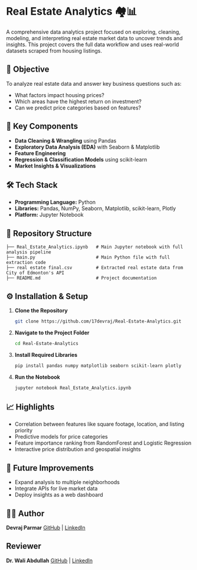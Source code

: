 # Real Estate Analytics 🏘️📊

A comprehensive data analytics project focused on exploring, cleaning, modeling, and interpreting real estate market data to uncover trends and insights. This project covers the full data workflow and uses real-world datasets scraped from housing listings.

## 🎯 Objective

To analyze real estate data and answer key business questions such as:

* What factors impact housing prices?
* Which areas have the highest return on investment?
* Can we predict price categories based on features?

## 📌 Key Components

* **Data Cleaning & Wrangling** using Pandas
* **Exploratory Data Analysis (EDA)** with Seaborn & Matplotlib
* **Feature Engineering**
* **Regression & Classification Models** using scikit-learn
* **Market Insights & Visualizations**

## 🛠️ Tech Stack

* **Programming Language:** Python
* **Libraries:** Pandas, NumPy, Seaborn, Matplotlib, scikit-learn, Plotly
* **Platform:** Jupyter Notebook

## 📂 Repository Structure

```
├── Real_Estate_Analytics.ipynb   # Main Jupyter notebook with full analysis pipeline
├── main.py                       # Main Python file with full extraction code
├── real estate final.csv         # Extracted real estate data from City of Edmonton's API
├── README.md                     # Project documentation
```

## ⚙️ Installation & Setup

1. **Clone the Repository**

   ```bash
   git clone https://github.com/17devraj/Real-Estate-Analytics.git
   ```

2. **Navigate to the Project Folder**

   ```bash
   cd Real-Estate-Analytics
   ```

3. **Install Required Libraries**

   ```bash
   pip install pandas numpy matplotlib seaborn scikit-learn plotly
   ```

4. **Run the Notebook**

   ```bash
   jupyter notebook Real_Estate_Analytics.ipynb
   ```

## 📈 Highlights

* Correlation between features like square footage, location, and listing priority
* Predictive models for price categories
* Feature importance ranking from RandomForest and Logistic Regression
* Interactive price distribution and geospatial insights

## 🔮 Future Improvements

* Expand analysis to multiple neighborhoods
* Integrate APIs for live market data
* Deploy insights as a web dashboard

## 👨‍💻 Author

**Devraj Parmar**
[GitHub](https://github.com/17devraj) | [LinkedIn](https://linkedin.com/in/devraj-parmar)

## Reviewer

**Dr. Wali Abdullah**
[GitHub](https://github.com/WaliAbdullah) | [LinkedIn](https://www.linkedin.com/in/wali-mohammad-abdullah/)
